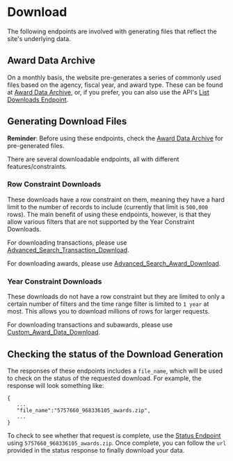 # Download

The following endpoints are involved with generating files that reflect the site's underlying data. 

## Award Data Archive

On a monthly basis, the website pre-generates a series of commonly used files based on the agency, fiscal year, and award type. These can be found at [Award Data Archive](https://usaspending.gov/#/download_center/award_data_archive), or, if you prefer, you can also use the API's [List Downloads Endpoint](list_downloads.md).

## Generating Download Files

**Reminder**: Before using these endpoints, check the  [Award Data Archive](https://usaspending.gov/#/download_center/award_data_archive) for pre-generated files.

There are several downloadable endpoints, all with different features/constraints. 

### Row Constraint Downloads

These downloads have a row constraint on them, meaning they have a hard limit to the number of records to include (currently that limit is `500,000` rows). The main benefit of using these endpoints, however, is that they allow various filters that are not supported by the Year Constraint Downloads.

For downloading transactions, please use [Advanced_Search_Transaction_Download](advanced_search_transaction_download.md).

For downloading awards, please use [Advanced_Search_Award_Download](advanced_search_award_download.md).

### Year Constraint Downloads

These downloads do not have a row constraint but they are limited to only a certain number of filters and the time range filter is limited to `1 year` at most. This allows you to download millions of rows for larger requests.

For downloading transactions and subawards, please use [Custom_Award_Data_Download](custom_award_data_download.md).

## Checking the status of the Download Generation

The responses of these endpoints includes a `file_name`, which will be used to check on the status of the requested download. For example, the response will look something like:
```
{
   ...
   "file_name":"5757660_968336105_awards.zip",
   ...
}
```

To check to see whether that request is complete, use the [Status Endpoint](download_status.md) using `5757660_968336105_awards.zip`. Once complete, you can follow the `url` provided in the status response to finally download your data.
